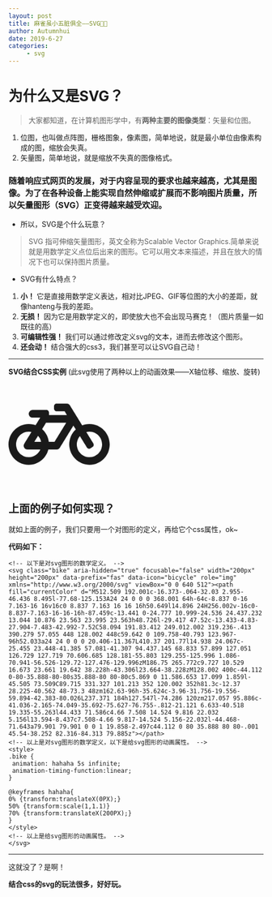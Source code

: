 ```yaml
---
layout: post
title: 麻雀虽小五脏俱全——SVG🐂🍻
author: Autumnhui
date: 2019-6-27
categories:
     - svg
---
```


# 为什么又是SVG？

> 大家都知道，在计算机图形学中，有**两种主要的图像类型**：矢量和位图。
 1. 位图，也叫做点阵图，栅格图象，像素图，简单地说，就是最小单位由像素构成的图，缩放会失真。
 2. 矢量图，简单地说，就是缩放不失真的图像格式。


### 随着响应式网页的发展，对于内容呈现的要求也越来越高，尤其是图像。为了在各种设备上能实现自然伸缩或扩展而不影响图片质量，所以矢量图形（SVG）正变得越来越受欢迎。


- 所以，SVG是个什么玩意？
> SVG 指可伸缩矢量图形，英文全称为Scalable Vector Graphics.简单来说就是用数学定义点位后出来的图形。它可以用文本来描述，并且在放大的情况下也可以保持图片质量。


- SVG有什么特点？
1. **小！** 它是直接用数学定义表达，相对比JPEG、GIF等位图的大小的差距，就像hanteng与我的差距。
2. **无损！** 因为它是用数学定义的，即使放大也不会出现马赛克！（图片质量一如既往的高）
3. **可编辑性强！** 我们可以通过修改定义svg的文本，进而去修改这个图形。
4. **还会动！** 结合强大的css3，我们甚至可以让SVG自己动！

---

**SVG结合CSS实例** (此svg使用了两种以上的动画效果——X轴位移、缩放、旋转)


<svg class="bike" aria-hidden="true" focusable="false" width="200px" height="200px" data-prefix="fas" data-icon="bicycle" role="img" xmlns="http://www.w3.org/2000/svg" viewBox="0 0 640 512"><path fill="currentColor" d="M512.509 192.001c-16.373-.064-32.03 2.955-46.436 8.495l-77.68-125.153A24 24 0 0 0 368.001 64h-64c-8.837 0-16 7.163-16 16v16c0 8.837 7.163 16 16 16h50.649l14.896 24H256.002v-16c0-8.837-7.163-16-16-16h-87.459c-13.441 0-24.777 10.999-24.536 24.437.232 13.044 10.876 23.563 23.995 23.563h48.726l-29.417 47.52c-13.433-4.83-27.904-7.483-42.992-7.52C58.094 191.83.412 249.012.002 319.236-.413 390.279 57.055 448 128.002 448c59.642 0 109.758-40.793 123.967-96h52.033a24 24 0 0 0 20.406-11.367L410.37 201.77l14.938 24.067c-25.455 23.448-41.385 57.081-41.307 94.437.145 68.833 57.899 127.051 126.729 127.719 70.606.685 128.181-55.803 129.255-125.996 1.086-70.941-56.526-129.72-127.476-129.996zM186.75 265.772c9.727 10.529 16.673 23.661 19.642 38.228h-43.306l23.664-38.228zM128.002 400c-44.112 0-80-35.888-80-80s35.888-80 80-80c5.869 0 11.586.653 17.099 1.859l-45.505 73.509C89.715 331.327 101.213 352 120.002 352h81.3c-12.37 28.225-40.562 48-73.3 48zm162.63-96h-35.624c-3.96-31.756-19.556-59.894-42.383-80.026L237.371 184h127.547l-74.286 120zm217.057 95.886c-41.036-2.165-74.049-35.692-75.627-76.755-.812-21.121 6.633-40.518 19.335-55.263l44.433 71.586c4.66 7.508 14.524 9.816 22.032 5.156l13.594-8.437c7.508-4.66 9.817-14.524 5.156-22.032l-44.468-71.643a79.901 79.901 0 0 1 19.858-2.497c44.112 0 80 35.888 80 80-.001 45.54-38.252 82.316-84.313 79.885z"></path>
<style>
.bike {
 animation: hahaha 4s infinite;
 animation-timing-function:linear;
}

@keyframes hahaha{
0% {transform:translateX(0PX);}
50% {transform:scale(1,1.2)}
70% {transform:rotate(-30deg)}
90% {transform:translateX(200PX);}
}  
</style>
</svg>






## 上面的例子如何实现？
就如上面的例子，我们只要用一个对图形的定义，再给它个css属性，ok~

**代码如下：**
```
<!-- 以下是对svg图形的数学定义。 -->
<svg class="bike" aria-hidden="true" focusable="false" width="200px" height="200px" data-prefix="fas" data-icon="bicycle" role="img" xmlns="http://www.w3.org/2000/svg" viewBox="0 0 640 512"><path fill="currentColor" d="M512.509 192.001c-16.373-.064-32.03 2.955-46.436 8.495l-77.68-125.153A24 24 0 0 0 368.001 64h-64c-8.837 0-16 7.163-16 16v16c0 8.837 7.163 16 16 16h50.649l14.896 24H256.002v-16c0-8.837-7.163-16-16-16h-87.459c-13.441 0-24.777 10.999-24.536 24.437.232 13.044 10.876 23.563 23.995 23.563h48.726l-29.417 47.52c-13.433-4.83-27.904-7.483-42.992-7.52C58.094 191.83.412 249.012.002 319.236-.413 390.279 57.055 448 128.002 448c59.642 0 109.758-40.793 123.967-96h52.033a24 24 0 0 0 20.406-11.367L410.37 201.77l14.938 24.067c-25.455 23.448-41.385 57.081-41.307 94.437.145 68.833 57.899 127.051 126.729 127.719 70.606.685 128.181-55.803 129.255-125.996 1.086-70.941-56.526-129.72-127.476-129.996zM186.75 265.772c9.727 10.529 16.673 23.661 19.642 38.228h-43.306l23.664-38.228zM128.002 400c-44.112 0-80-35.888-80-80s35.888-80 80-80c5.869 0 11.586.653 17.099 1.859l-45.505 73.509C89.715 331.327 101.213 352 120.002 352h81.3c-12.37 28.225-40.562 48-73.3 48zm162.63-96h-35.624c-3.96-31.756-19.556-59.894-42.383-80.026L237.371 184h127.547l-74.286 120zm217.057 95.886c-41.036-2.165-74.049-35.692-75.627-76.755-.812-21.121 6.633-40.518 19.335-55.263l44.433 71.586c4.66 7.508 14.524 9.816 22.032 5.156l13.594-8.437c7.508-4.66 9.817-14.524 5.156-22.032l-44.468-71.643a79.901 79.901 0 0 1 19.858-2.497c44.112 0 80 35.888 80 80-.001 45.54-38.252 82.316-84.313 79.885z"></path>
<!-- 以上是对svg图形的数学定义，以下是给svg图形的动画属性。 -->
<style>
.bike {
 animation: hahaha 5s infinite;
 animation-timing-function:linear;
}

@keyframes hahaha{
0% {transform:translateX(0PX);}
50% {transform:scale(1,1.1)}
70% {transform:translateX(200PX);}
}  
</style>
<!-- 以上是给svg图形的动画属性。 -->
</svg>
```

---

这就没了？是啊！

 **结合css的svg的玩法很多，好好玩。**